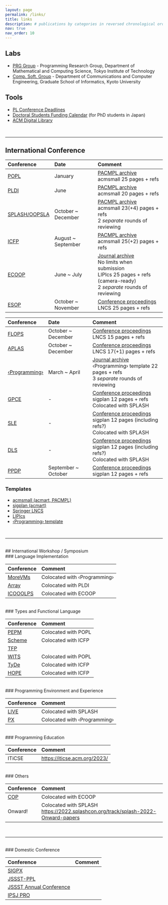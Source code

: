 ```yaml
---
layout: page
permalink: /links/
title: links
description: # publications by categories in reversed chronological order. generated by jekyll-scholar.
nav: true
nav_order: 10
---
```


## Labs
- [PRG Group](http://prg.is.titech.ac.jp/) - 
  Programming Research Group, Department of Mathematical and Computing Science, Tokyo Institute of Technology
- [Comp. Soft. Group](https://www.fos.kuis.kyoto-u.ac.jp/index.html.en) - 
  Department of Communications and Computer Engineering, Graduate School of Informatics, Kyoto University


## Tools
- [PL Conference Deadlines](https://yeah-tiger.github.io/)
- [Doctoral Students Funding Calendar](https://kn1cht.github.io/doctor-funding-calendar/) (for PhD students in Japan)
- [ACM Digital Library](https://dl.acm.org/profile/99659304893)

<br>

--- 

## International Conference

| Conference                                                     | Date               | Comment        |
| :------------------------------------------------------------- | :----------------- | :------------- |
| [POPL](https://conf.researchr.org/series/popl)                 | January            | [PACMPL archive](https://dl.acm.org/loi/pacmpl)<br>acmsmall 25 pages + refs |
| [PLDI](https://conf.researchr.org/series/pldi)                 | June               | [PACMPL archive](https://dl.acm.org/loi/pacmpl)<br>acmsmall 20 pages + refs |
| [SPLASH/OOPSLA](https://conf.researchr.org/series/splash)      | October ~ December | [PACMPL archive](https://dl.acm.org/loi/pacmpl)<br>acmsmall 23(+4) pages + refs<br>2 _separate_ rounds of reviewing |
| [ICFP](https://conf.researchr.org/series/icfp)                 | August ~ September | [PACMPL archive](https://dl.acm.org/loi/pacmpl)<br>acmsmall 25(+2) pages + refs |
| [ECOOP](https://conf.researchr.org/series/ecoop)               | June ~ July        | [Journal archive](https://drops.dagstuhl.de/entities/conference/ECOOP)<br>No limits when submission<br>LIPIcs 25 pages + refs (camera-ready)<br>2 _separate_ rounds of reviewing |
| [ESOP](https://etaps.org/)                                     | October ~ November  | [Conference proceedings](https://link.springer.com/conference/esop)<br>LNCS 25 pages + refs |

| Conference                                                     | Date                | Comment        |
| :------------------------------------------------------------- | :-----------------  | :------------- |
| [FLOPS](https://conf.researchr.org/series/flops)               | October ~ December  | [Conference proceedings]([FLOPS](https://link.springer.com/conference/flops))<br>LNCS 15 pages + refs |
| [APLAS](https://conf.researchr.org/series/aplas)               | October ~ December  | [Conference proceedings](https://link.springer.com/conference/aplas)<br>LNCS 17(+1) pages + refs |
| [‹Programming›](https://conf.researchr.org/series/programming)  | March ~ April       | [Journal archive](https://programming-journal.org/)<br>‹Programming› template 22 pages + refs<br>3 _separate_ rounds of reviewing |
| [GPCE](https://conf.researchr.org/series/gpce)                 | -                   | [Conference proceedings](https://dl.acm.org/conference/gpce/proceedings)<br>sigplan 12 pages + refs<br>Colocated with SPLASH |
| [SLE](https://conf.researchr.org/series/sle)                   | -                   | [Conference proceedings](https://dl.acm.org/conference/splash/proceedings)<br>sigplan 12 pages (including refs?)<br>Colocated with SPLASH |
| [DLS](https://conf.researchr.org/series/dls)                   | -                   | [Conference proceedings](https://dl.acm.org/conference/splash/proceedings)<br>sigplan 12 pages (including refs?)<br>Colocated with SPLASH |
| [PPDP](https://conf.researchr.org/series/ppdp)                 | September ~ October | [Conference proceedings](https://dl.acm.org/conference/ppdp/proceedings)<br>sigplan 12 pages + refs |

### Templates
- [acmsmall (acmart, PACMPL)](https://www.sigplan.org/Resources/Author/)
- [sigplan (acmart)](https://www.sigplan.org/Resources/Author/)
- [Springer LNCS](https://www.springer.com/gp/computer-science/lncs/conference-proceedings-guidelines)
- [LIPIcs](https://submission.dagstuhl.de/documentation/authors)
- [‹Programming› template](https://programming-journal.org/submission/)

<br>

---

<br>
## International Workshop / Symposium

<br>
### Language Implementation

| Conference                                             | Comment        |
| :----------------------------------------------------- | :------------- |
| [MoreVMs](https://conf.researchr.org/series/MOREVMs)   | Colocated with ‹Programming› |
| [Array](https://conf.researchr.org/series/ARRAY)       | Colocated with PLDI |
| [ICOOOLPS](https://conf.researchr.org/series/ICOOOLPS) | Colocated with ECOOP |

<br>
### Types and Functional Language

| Conference                                         | Comment        |
| :------------------------------------------------- | :------------- |
| [PEPM](https://conf.researchr.org/series/pepm)     | Colocated with POPL |
| [Scheme](https://conf.researchr.org/series/Scheme) | Colocated with ICFP |
| [TFP](https://trendsfp.github.io/)                 |  |
| [WITS](https://conf.researchr.org/series/wits)     | Colocated with POPL |
| [TyDe](https://conf.researchr.org/series/tyde)     | Colocated with ICFP |
| [HOPE](https://conf.researchr.org/series/hope)     | Colocated with ICFP |

<br>
### Programming Environment and Experience

| Conference                                     | Comment        |
| :--------------------------------------------- | :------------- |
| [LIVE](https://conf.researchr.org/series/live) | Colocated with SPLASH |
| [PX](https://conf.researchr.org/series/px)     | Colocated with ‹Programming› |

<br>
### Programming Education

| Conference                                     | Comment        |
| :--------------------------------------------- | :------------- |
| ITiCSE                                         | https://iticse.acm.org/2023/ |

<br>
### Others

| Conference                                   | Comment        |
| :------------------------------------------- | :------------- |
| [COP](https://conf.researchr.org/series/COP) | Colocated with ECOOP |
| Onward!                                      | Colocated with SPLASH<br>https://2022.splashcon.org/track/splash-2022-Onward-papers |

<br>

---

<br>
### Domestic Conference

| Conference                                                 | Comment        |
| :--------------------------------------------------------- | :------------- |
| [SIGPX](https://sigpx.org/)                                |  |
| [JSSST-PPL](https://jssst-ppl.org/workshop/2023/)          |  |
| [JSSST Annual Conference](https://www.jssst.or.jp/taikai/) |  |
| [IPSJ PRO](https://sigpro.ipsj.or.jp/)                     |  |

